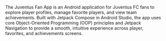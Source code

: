 The Juventus Fan App is an Android application for Juventus FC fans to explore player profiles, manage favorite players, and view team achievements. Built with Jetpack Compose in Android Studio, the app uses core Object-Oriented Programming (OOP) principles and Jetpack Navigation to provide a smooth, intuitive experience across player, favorites, and achievements screens.
